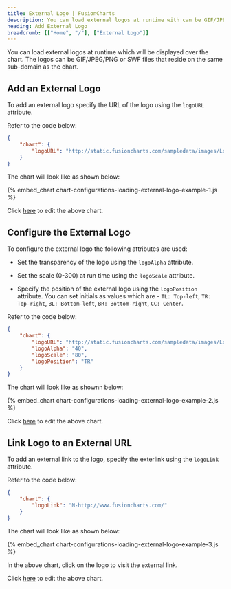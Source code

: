 ```yaml
---
title: External Logo | FusionCharts
description: You can load external logos at runtime with can be GIF/JPEG/PNG or SWF files. This section talks about configuring and linking the logo to an external URL
heading: Add External Logo
breadcrumb: [["Home", "/"], ["External Logo"]]
---
```


You can load external logos at runtime which will be displayed over the chart. The logos can be GIF/JPEG/PNG or SWF files that reside on the same sub-domain as the chart.

## Add an External Logo

To add an external logo specify the URL of the logo using the `logoURL` attribute. 

Refer to the code below:

```json
{
    "chart": {
        "logoURL": "http://static.fusioncharts.com/sampledata/images/Logo-HM-72x72.png"
    }
}
```

The chart will look like as shown below:

{% embed_chart chart-configurations-loading-external-logo-example-1.js %}

Click [here](http://jsfiddle.net/fusioncharts/xwmrw80q/ "@@open-newtab") to edit the above chart.

## Configure the External Logo

To configure the external logo the following attributes are used:

* Set the transparency of the logo using the `logoAlpha` attribute. 

* Set the scale (0-300) at run time using the `logoScale` attribute.

*  Specify the position of the external logo using the `logoPosition` attribute. You can set initials as values which are - `TL: Top-left`, `TR: Top-right`, `BL: Bottom-left`, `BR: Bottom-right`, `CC: Center`.

Refer to the code below:

```json
{
    "chart": {
        "logoURL": "http://static.fusioncharts.com/sampledata/images/Logo-HM-72x72.png",
        "logoAlpha": "40",
        "logoScale": "80",
        "logoPosition": "TR"
    }
}
```

The chart will look like as shownn below:

{% embed_chart chart-configurations-loading-external-logo-example-2.js %}

Click [here](http://jsfiddle.net/fusioncharts/za1a6xer/ "@@open-newtab") to edit the above chart.

## Link Logo to an External URL

To add an external link to the logo, specify the exterlink using the `logoLink` attribute. 

Refer to the code below:

```json
{
    "chart": {
        "logoLink": "N-http://www.fusioncharts.com/"
    }
}
```

The chart will look like as shown below:

{% embed_chart chart-configurations-loading-external-logo-example-3.js %}

In the above chart, click on the logo to visit the external link.

Click [here](http://jsfiddle.net/fusioncharts/s0shLfau/ "@@open-newtab") to edit the above chart.